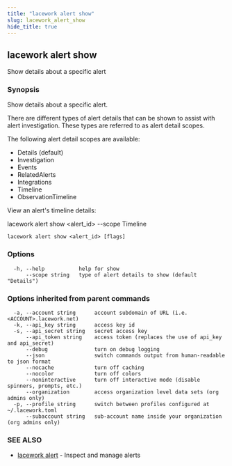 ```yaml
---
title: "lacework alert show"
slug: lacework_alert_show
hide_title: true
---
```


## lacework alert show

Show details about a specific alert

### Synopsis

Show details about a specific alert.

There are different types of alert details that can be shown to assist
with alert investigation. These types are referred to as alert detail scopes.

The following alert detail scopes are available:

  * Details (default)
  * Investigation
  * Events
  * RelatedAlerts
  * Integrations
  * Timeline
  * ObservationTimeline

View an alert's timeline details:

  lacework alert show <alert_id> --scope Timeline


```
lacework alert show <alert_id> [flags]
```

### Options

```
  -h, --help           help for show
      --scope string   type of alert details to show (default "Details")
```

### Options inherited from parent commands

```
  -a, --account string      account subdomain of URL (i.e. <ACCOUNT>.lacework.net)
  -k, --api_key string      access key id
  -s, --api_secret string   secret access key
      --api_token string    access token (replaces the use of api_key and api_secret)
      --debug               turn on debug logging
      --json                switch commands output from human-readable to json format
      --nocache             turn off caching
      --nocolor             turn off colors
      --noninteractive      turn off interactive mode (disable spinners, prompts, etc.)
      --organization        access organization level data sets (org admins only)
  -p, --profile string      switch between profiles configured at ~/.lacework.toml
      --subaccount string   sub-account name inside your organization (org admins only)
```

### SEE ALSO

* [lacework alert](lacework_alert.md)	 - Inspect and manage alerts

